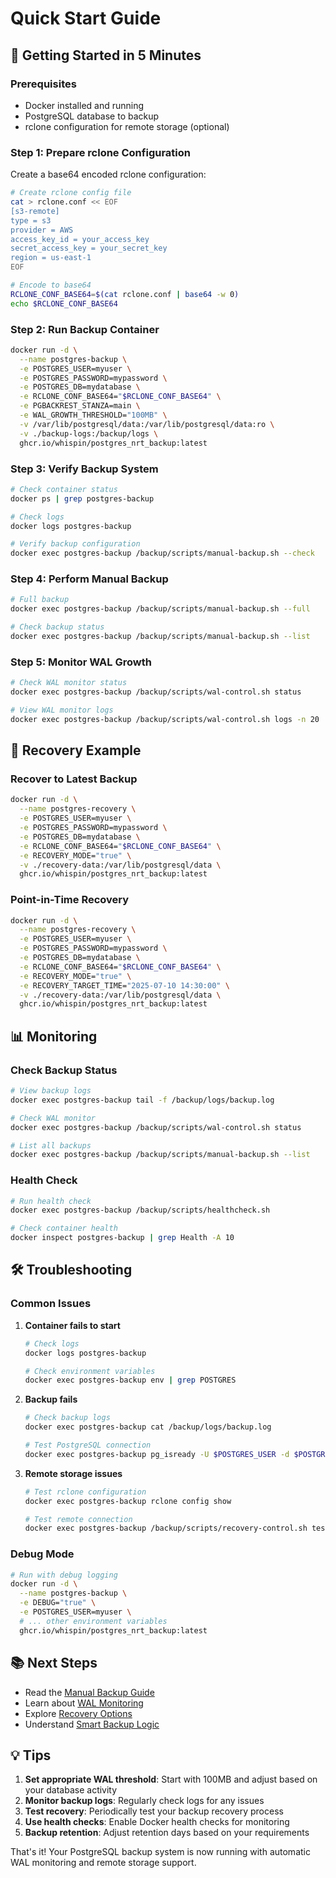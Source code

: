 # Quick Start Guide

## 🚀 Getting Started in 5 Minutes

### Prerequisites

- Docker installed and running
- PostgreSQL database to backup
- rclone configuration for remote storage (optional)

### Step 1: Prepare rclone Configuration

Create a base64 encoded rclone configuration:

```bash
# Create rclone config file
cat > rclone.conf << EOF
[s3-remote]
type = s3
provider = AWS
access_key_id = your_access_key
secret_access_key = your_secret_key
region = us-east-1
EOF

# Encode to base64
RCLONE_CONF_BASE64=$(cat rclone.conf | base64 -w 0)
echo $RCLONE_CONF_BASE64
```

### Step 2: Run Backup Container

```bash
docker run -d \
  --name postgres-backup \
  -e POSTGRES_USER=myuser \
  -e POSTGRES_PASSWORD=mypassword \
  -e POSTGRES_DB=mydatabase \
  -e RCLONE_CONF_BASE64="$RCLONE_CONF_BASE64" \
  -e PGBACKREST_STANZA=main \
  -e WAL_GROWTH_THRESHOLD="100MB" \
  -v /var/lib/postgresql/data:/var/lib/postgresql/data:ro \
  -v ./backup-logs:/backup/logs \
  ghcr.io/whispin/postgres_nrt_backup:latest
```

### Step 3: Verify Backup System

```bash
# Check container status
docker ps | grep postgres-backup

# Check logs
docker logs postgres-backup

# Verify backup configuration
docker exec postgres-backup /backup/scripts/manual-backup.sh --check
```

### Step 4: Perform Manual Backup

```bash
# Full backup
docker exec postgres-backup /backup/scripts/manual-backup.sh --full

# Check backup status
docker exec postgres-backup /backup/scripts/manual-backup.sh --list
```

### Step 5: Monitor WAL Growth

```bash
# Check WAL monitor status
docker exec postgres-backup /backup/scripts/wal-control.sh status

# View WAL monitor logs
docker exec postgres-backup /backup/scripts/wal-control.sh logs -n 20
```

## 🔄 Recovery Example

### Recover to Latest Backup

```bash
docker run -d \
  --name postgres-recovery \
  -e POSTGRES_USER=myuser \
  -e POSTGRES_PASSWORD=mypassword \
  -e POSTGRES_DB=mydatabase \
  -e RCLONE_CONF_BASE64="$RCLONE_CONF_BASE64" \
  -e RECOVERY_MODE="true" \
  -v ./recovery-data:/var/lib/postgresql/data \
  ghcr.io/whispin/postgres_nrt_backup:latest
```

### Point-in-Time Recovery

```bash
docker run -d \
  --name postgres-recovery \
  -e POSTGRES_USER=myuser \
  -e POSTGRES_PASSWORD=mypassword \
  -e POSTGRES_DB=mydatabase \
  -e RCLONE_CONF_BASE64="$RCLONE_CONF_BASE64" \
  -e RECOVERY_MODE="true" \
  -e RECOVERY_TARGET_TIME="2025-07-10 14:30:00" \
  -v ./recovery-data:/var/lib/postgresql/data \
  ghcr.io/whispin/postgres_nrt_backup:latest
```

## 📊 Monitoring

### Check Backup Status

```bash
# View backup logs
docker exec postgres-backup tail -f /backup/logs/backup.log

# Check WAL monitor
docker exec postgres-backup /backup/scripts/wal-control.sh status

# List all backups
docker exec postgres-backup /backup/scripts/manual-backup.sh --list
```

### Health Check

```bash
# Run health check
docker exec postgres-backup /backup/scripts/healthcheck.sh

# Check container health
docker inspect postgres-backup | grep Health -A 10
```

## 🛠️ Troubleshooting

### Common Issues

1. **Container fails to start**
   ```bash
   # Check logs
   docker logs postgres-backup
   
   # Check environment variables
   docker exec postgres-backup env | grep POSTGRES
   ```

2. **Backup fails**
   ```bash
   # Check backup logs
   docker exec postgres-backup cat /backup/logs/backup.log
   
   # Test PostgreSQL connection
   docker exec postgres-backup pg_isready -U $POSTGRES_USER -d $POSTGRES_DB
   ```

3. **Remote storage issues**
   ```bash
   # Test rclone configuration
   docker exec postgres-backup rclone config show
   
   # Test remote connection
   docker exec postgres-backup /backup/scripts/recovery-control.sh test-connection
   ```

### Debug Mode

```bash
# Run with debug logging
docker run -d \
  --name postgres-backup \
  -e DEBUG="true" \
  -e POSTGRES_USER=myuser \
  # ... other environment variables
  ghcr.io/whispin/postgres_nrt_backup:latest
```

## 📚 Next Steps

- Read the [Manual Backup Guide](MANUAL_BACKUP_GUIDE.md)
- Learn about [WAL Monitoring](WAL_MONITOR_GUIDE.md)
- Explore [Recovery Options](RECOVERY_GUIDE.md)
- Understand [Smart Backup Logic](SMART_BACKUP_LOGIC.md)

## 💡 Tips

1. **Set appropriate WAL threshold**: Start with 100MB and adjust based on your database activity
2. **Monitor backup logs**: Regularly check logs for any issues
3. **Test recovery**: Periodically test your backup recovery process
4. **Use health checks**: Enable Docker health checks for monitoring
5. **Backup retention**: Adjust retention days based on your requirements

That's it! Your PostgreSQL backup system is now running with automatic WAL monitoring and remote storage support.
